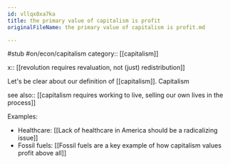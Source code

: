 ```yaml
---
id: vllqx8xa7ka
title: the primary value of capitalism is profit
originalFileName: the primary value of capitalism is profit.md

---
```


#stub  #on/econ/capitalism
category:: [[capitalism]]

x:: [[revolution requires revaluation, not (just) redistribution]]

Let's be clear about our definition of [[capitalism]]. Capitalism

see also:: [[capitalism requires working to live, selling our own lives in the process]]

Examples:

* Healthcare: [[Lack of healthcare in America should be a radicalizing issue]]
* Fossil fuels: [[Fossil fuels are a key example of how capitalism values profit above all]]
